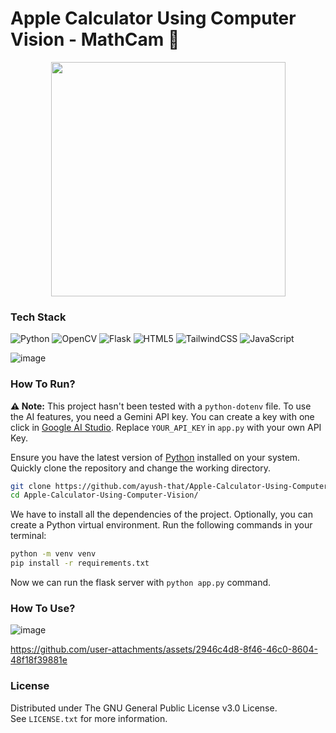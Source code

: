 # Apple Calculator Using Computer Vision - MathCam 📸

<p align="center">
  <img src="https://github.com/user-attachments/assets/03f7c640-820c-427c-98c8-d61728733853" height="375">
</p>

### Tech Stack

![Python](https://img.shields.io/badge/python-3670A0?style=for-the-badge&logo=python&logoColor=ffdd54)
![OpenCV](https://img.shields.io/badge/opencv-%23white.svg?style=for-the-badge&logo=opencv&logoColor=white)
![Flask](https://img.shields.io/badge/flask-%23000.svg?style=for-the-badge&logo=flask&logoColor=white)
![HTML5](https://img.shields.io/badge/html5-%23E34F26.svg?style=for-the-badge&logo=html5&logoColor=white)
![TailwindCSS](https://img.shields.io/badge/tailwindcss-%2338B2AC.svg?style=for-the-badge&logo=tailwind-css&logoColor=white)
![JavaScript](https://img.shields.io/badge/javascript-%23323330.svg?style=for-the-badge&logo=javascript&logoColor=%23F7DF1E)

![image](https://github.com/user-attachments/assets/a4826961-70cb-4481-b9db-22b94d539ee3)

### How To Run?

**⚠️ Note:** This project hasn't been tested with a ```python-dotenv``` file. To use the AI features, you need a Gemini API key. You can create a key with one click in [Google AI Studio](https://makersuite.google.com/app/apikey). Replace ```YOUR_API_KEY``` in ```app.py``` with your own API Key.

Ensure you have the latest version of [Python](https://www.python.org/downloads/) installed on your system. Quickly clone the repository and change the working directory.

```bash
git clone https://github.com/ayush-that/Apple-Calculator-Using-Computer-Vision.git
cd Apple-Calculator-Using-Computer-Vision/
```

We have to install all the dependencies of the project. Optionally, you can create a Python virtual environment. Run the following commands in your terminal:

```bash
python -m venv venv
pip install -r requirements.txt
```
Now we can run the flask server with ```python app.py``` command.

### How To Use?

![image](https://github.com/user-attachments/assets/e93169af-412a-4183-9a18-fd8990e26022)

https://github.com/user-attachments/assets/2946c4d8-8f46-46c0-8604-48f18f39881e

### License

Distributed under The GNU General Public License v3.0 License.<br>
See `LICENSE.txt` for more information.
